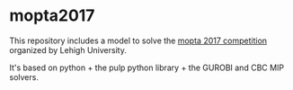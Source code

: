 # mopta2017

This repository includes a model to solve the [mopta 2017 competition](http://coral.ie.lehigh.edu/~mopta/competition) organized by Lehigh University.

It's based on python + the pulp python library + the GUROBI and CBC MIP solvers.
